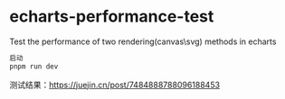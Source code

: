 # echarts-performance-test
Test the performance of two rendering(canvas\svg) methods in echarts

   ```bash
   启动
   pnpm run dev
   ```

测试结果：https://juejin.cn/post/7484888788096188453